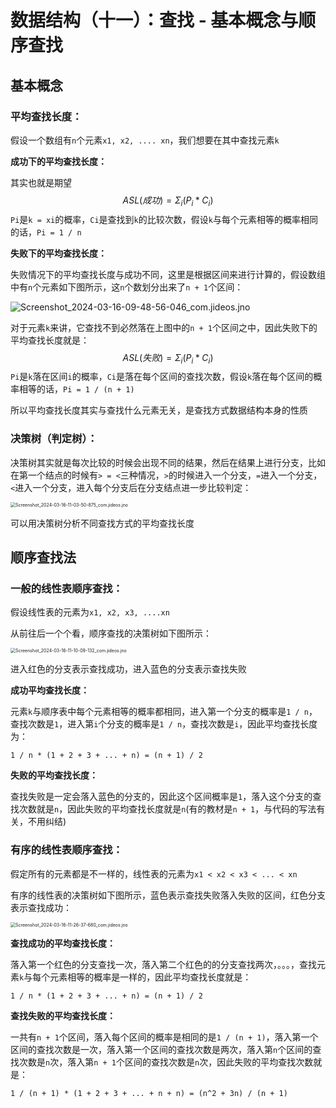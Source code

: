 # 数据结构（十一）：查找 - 基本概念与顺序查找

## 基本概念

### 平均查找长度：

假设一个数组有`n`个元素`x1, x2, .... xn`，我们想要在其中查找元素`k`

**成功下的平均查找长度：**

其实也就是期望
$$
ASL(成功) = \Sigma_i (P_i * C_i)
$$
`Pi`是`k = xi`的概率，`Ci`是查找到`k`的比较次数，假设`k`与每个元素相等的概率相同的话，`Pi = 1 / n`

**失败下的平均查找长度：**

失败情况下的平均查找长度与成功不同，这里是根据区间来进行计算的，假设数组中有`n`个元素如下图所示，这`n`个数划分出来了`n + 1`个区间：

 ![Screenshot_2024-03-16-09-48-56-046_com.jideos.jno](https://typora-1310242472.cos.ap-nanjing.myqcloud.com/typora_img/Screenshot_2024-03-16-09-48-56-046_com.jideos.jno.png)

对于元素`k`来讲，它查找不到必然落在上图中的`n + 1`个区间之中，因此失败下的平均查找长度就是：
$$
ASL(失败) = \Sigma_i(P_i * C_i)
$$
`Pi`是`k`落在区间`i`的概率，`Ci`是落在每个区间的查找次数，假设`k`落在每个区间的概率相等的话，`Pi = 1 / (n + 1)`

所以平均查找长度其实与查找什么元素无关，是查找方式数据结构本身的性质

### **决策树（判定树）：**

 决策树其实就是每次比较的时候会出现不同的结果，然后在结果上进行分支，比如在第一个结点的时候有`> = <`三种情况，`>`的时候进入一个分支，`=`进入一个分支，`<`进入一个分支，进入每个分支后在分支结点进一步比较判定：

<img src="https://typora-1310242472.cos.ap-nanjing.myqcloud.com/typora_img/Screenshot_2024-03-16-11-03-50-875_com.jideos.jno.png" alt="Screenshot_2024-03-16-11-03-50-875_com.jideos.jno" style="zoom:50%;" />

可以用决策树分析不同查找方式的平均查找长度

## 顺序查找法

### 一般的线性表顺序查找：

假设线性表的元素为`x1, x2, x3, ....xn`

从前往后一个个看，顺序查找的决策树如下图所示：

<img src="https://typora-1310242472.cos.ap-nanjing.myqcloud.com/typora_img/Screenshot_2024-03-16-11-10-09-132_com.jideos.jno.png" alt="Screenshot_2024-03-16-11-10-09-132_com.jideos.jno" style="zoom:50%;" />

进入红色的分支表示查找成功，进入蓝色的分支表示查找失败

**成功平均查找长度：**

元素`k`与顺序表中每个元素相等的概率都相同，进入第一个分支的概率是`1 / n`，查找次数是`1`，进入第`i`个分支的概率是`1 / n`，查找次数是`i`，因此平均查找长度为：

`1 / n * (1 + 2 + 3 + ... + n) = (n + 1) / 2`

**失败的平均查找长度：**

查找失败是一定会落入蓝色的分支的，因此这个区间概率是`1`，落入这个分支的查找次数就是`n`，因此失败的平均查找长度就是`n`(有的教材是`n + 1`，与代码的写法有关，不用纠结)

### 有序的线性表顺序查找：

假定所有的元素都是不一样的，线性表的元素为`x1 < x2 < x3 < ... < xn`

有序的线性表的决策树如下图所示，蓝色表示查找失败落入失败的区间，红色分支表示查找成功：

<img src="https://typora-1310242472.cos.ap-nanjing.myqcloud.com/typora_img/Screenshot_2024-03-16-11-26-37-680_com.jideos.jno.png" alt="Screenshot_2024-03-16-11-26-37-680_com.jideos.jno" style="zoom:50%;" />

**查找成功的平均查找长度：**

落入第一个红色的分支查找一次，落入第二个红色的的分支查找两次，。。。，查找元素`k`与每个元素相等的概率是一样的，因此平均查找长度就是：

`1 / n * (1 + 2 + 3 + ... + n) = (n + 1) / 2`

**查找失败的平均查找长度：**

一共有`n + 1`个区间，落入每个区间的概率是相同的是`1 / (n + 1)`，落入第一个区间的查找次数是一次，落入第一个区间的查找次数是两次，落入第`n`个区间的查找次数是`n`次，落入第`n + 1`个区间的查找次数是`n`次，因此失败的平均查找次数就是：

`1 / (n + 1) * (1 + 2 + 3 + ... + n + n) = (n^2 + 3n) / (n + 1)`

